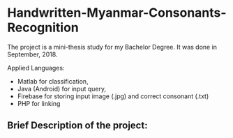 # Handwritten-Myanmar-Consonants-Recognition

The project is a mini-thesis study for my Bachelor Degree. 
It was done in September, 2018.

Applied Languages: 
- Matlab for classification, 
- Java (Android) for input query, 
- Firebase for storing input image (.jpg) and correct consonant (.txt)
- PHP for linking 

Brief Description of the project:
- 
